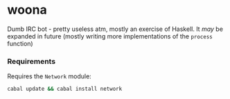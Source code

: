 # woona
Dumb IRC bot - pretty useless atm, mostly an exercise of Haskell.
It *may* be expanded in future (mostly writing more implementations of the
`process` function)

### Requirements ###
Requires the `Network` module:
```sh
cabal update && cabal install network
```
